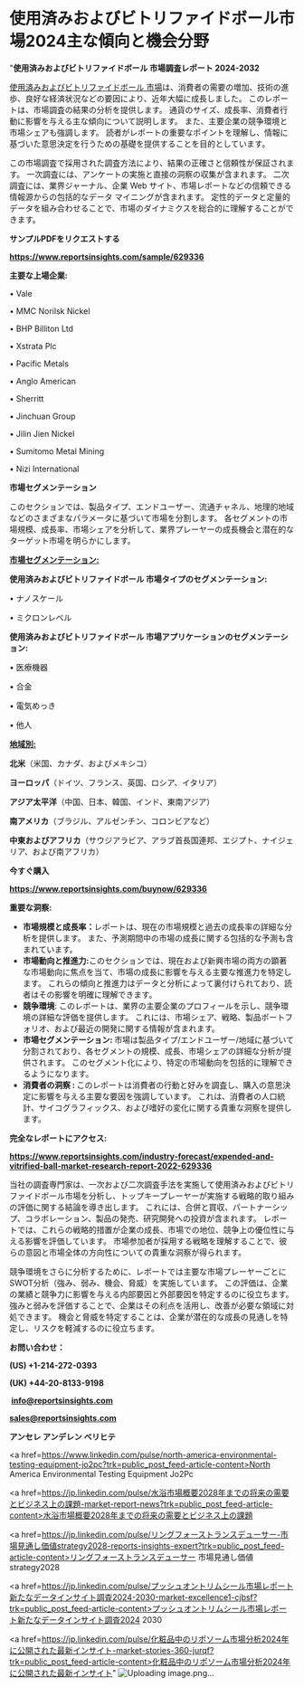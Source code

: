 # 使用済みおよびビトリファイドボール市場2024主な傾向と機会分野

"<strong>使用済みおよびビトリファイドボール 市場調査レポート 2024-2032</strong>

<a href=https://www.reportsinsights.com/sample/629336>使用済みおよびビトリファイドボール 市場</a>は、消費者の需要の増加、技術の進歩、良好な経済状況などの要因により、近年大幅に成長しました。 このレポートは、市場調査の結果の分析を提供します。 通貨のサイズ、成長率、消費者行動に影響を与える主な傾向について説明します。 また、主要企業の競争環境と市場シェアも強調します。 読者がレポートの重要なポイントを理解し、情報に基づいた意思決定を行うための基礎を提供することを目的としています。

この市場調査で採用された調査方法により、結果の正確さと信頼性が保証されます。 一次調査には、アンケートの実施と直接の洞察の収集が含まれます。 二次調査には、業界ジャーナル、企業 Web サイト、市場レポートなどの信頼できる情報源からの包括的なデータ マイニングが含まれます。 定性的データと定量的データを組み合わせることで、市場のダイナミクスを総合的に理解することができます。

<strong><b>サンプルPDFをリクエストする</b></strong>

<a href=https://www.reportsinsights.com/sample/629336><strong><u>https://www.reportsinsights.com/sample/629336</u></strong></a>

<strong>主要な上場企業:</strong>

• Vale

• MMC Norilsk Nickel

• BHP Billiton Ltd

• Xstrata Plc

• Pacific Metals

• Anglo American

• Sherritt

• Jinchuan Group

• Jilin Jien Nickel

• Sumitomo Metal Mining

• Nizi International

<strong>市場セグメンテーション</strong>

このセクションでは、製品タイプ、エンドユーザー、流通チャネル、地理的地域などのさまざまなパラメータに基づいて市場を分割します。 各セグメントの市場規模、成長率、市場シェアを分析して、業界プレーヤーの成長機会と潜在的なターゲット市場を明らかにします。

<strong><u>市場セグメンテーション</u></strong><strong><u>:</u></strong>

<strong>使用済みおよびビトリファイドボール 市場タイプのセグメンテーション:</strong>

• ナノスケール

• ミクロンレベル

<strong>使用済みおよびビトリファイドボール 市場アプリケーションのセグメンテーション:</strong>

• 医療機器

• 合金

• 電気めっき

• 他人

<strong><u>地域別</u></strong><strong><u>:</u></strong>

<strong>北米</strong>（米国、カナダ、およびメキシコ）

<strong>ヨーロッパ</strong>（ドイツ、フランス、英国、ロシア、イタリア）

<strong>アジア太平洋</strong>（中国、日本、韓国、インド、東南アジア）

<strong>南アメリカ</strong>（ブラジル、アルゼンチン、コロンビアなど）

<strong>中東およびアフリカ</strong>（サウジアラビア、アラブ首長国連邦、エジプト、ナイジェリア、および南アフリカ）

<strong>今すぐ購入</strong>

<a href=https://www.reportsinsights.com/buynow/629336><strong><u>https://www.reportsinsights.com/buynow/629336</u></strong></a>

<strong>重要な洞察:</strong>
<ul>
  <li><strong>市場規模と成長率：</strong>レポートは、現在の市場規模と過去の成長率の詳細な分析を提供します。 また、予測期間中の市場の成長に関する包括的な予測も含まれています。</li>
  <li><strong>市場動向と推進力:</strong>このセクションでは、現在および新興市場の両方の顕著な市場動向に焦点を当て、市場の成長に影響を与える主要な推進力を特定します。 これらの傾向と推進力はデータと分析によって裏付けられており、読者はその影響を明確に理解できます。</li>
  <li><strong>競争環境</strong>: このレポートは、業界の主要企業のプロフィールを示し、競争環境の詳細な評価を提供します。 これには、市場シェア、戦略、製品ポートフォリオ、および最近の開発に関する情報が含まれます。</li>
  <li><strong>市場セグメンテーション: </strong>市場は製品タイプ/エンドユーザー/地域に基づいて分割されており、各セグメントの規模、成長、市場シェアの詳細な分析が提供されます。 このセグメント化により、特定の市場動向を包括的に理解できるようになります。</li>
  <li><strong>消費者の洞察 : </strong>このレポートは消費者の行動と好みを調査し、購入の意思決定に影響を与える主要な要因を強調しています。 これは、消費者の人口統計、サイコグラフィックス、および嗜好の変化に関する貴重な洞察を提供します。</li>
</ul>
<strong>完全なレポートにアクセス:</strong>

<a href=https://www.reportsinsights.com/industry-forecast/expended-and-vitrified-ball-market-research-report-2022-629336><strong><u><b>https://www.reportsinsights.com/industry-forecast/expended-and-vitrified-ball-market-research-report-2022-629336</b></u></strong></a>

当社の調査専門家は、一次および二次調査手法を実施して使用済みおよびビトリファイドボール市場を分析し、トップキープレーヤーが実施する戦略的取り組みの評価に関する結論を導き出します。 これには、合併と買収、パートナーシップ、コラボレーション、製品の発売、研究開発への投資が含まれます。 レポートでは、これらの戦略的措置が企業の成長、市場での地位、競争上の優位性に与える影響を評価しています。 市場参加者が採用する戦略を理解することで、彼らの意図と市場全体の方向性についての貴重な洞察が得られます。

競争環境をさらに分析するために、レポートでは主要な市場プレーヤーごとにSWOT分析（強み、弱み、機会、脅威）を実施しています。 この評価は、企業の業績と競争力に影響を与える内部要因と外部要因を特定するのに役立ちます。 強みと弱みを評価することで、企業はその利点を活用し、改善が必要な領域に対処できます。 機会と脅威を特定することは、企業が潜在的な成長の見通しを特定し、リスクを軽減するのに役立ちます。

<strong>お問い合わせ：</strong>

<strong>(US) +1-214-272-0393</strong>

<strong>(UK) +44-20-8133-9198</strong>

<strong> </strong><a href=info@reportsinsights.com><strong><u>info@reportsinsights.com</u></strong></a>

<a href=sales@reportsinsights.com><strong><u>sales@reportsinsights.com</u></strong></a>

<strong>アンセレ アンデレン ベリヒテ</strong>

<a href=https://www.linkedin.com/pulse/north-america-environmental-testing-equipment-jo2pc?trk=public_post_feed-article-content>North America Environmental Testing Equipment Jo2Pc</a>

<a href=https://jp.linkedin.com/pulse/水浴市場概要2028年までの将来の需要とビジネス上の課題-market-report-news?trk=public_post_feed-article-content>水浴市場概要2028年までの将来の需要とビジネス上の課題</a>

<a href=https://jp.linkedin.com/pulse/リングフォーストランスデューサー-市場見通し価値strategy2028-reports-insights-expert?trk=public_post_feed-article-content>リングフォーストランスデューサー 市場見通し価値strategy2028</a>

<a href=https://jp.linkedin.com/pulse/プッシュオントリムシール市場レポート新たなデータインサイト調査2024-2030-market-excellence1-cjbsf?trk=public_post_feed-article-content>プッシュオントリムシール市場レポート新たなデータインサイト調査2024 2030</a>

<a href=https://jp.linkedin.com/pulse/化粧品中のリポソーム市場分析2024年に公開された最新インサイト-market-stories-360-jurqf?trk=public_post_feed-article-content>化粧品中のリポソーム市場分析2024年に公開された最新インサイト</a>"
![Uploading image.png…]()
